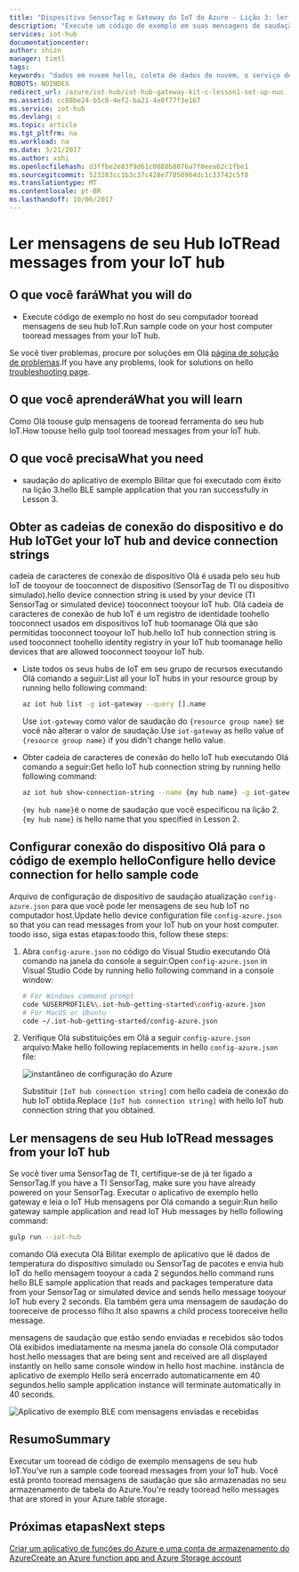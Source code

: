 ```yaml
---
title: "Dispositivo SensorTag e Gateway do IoT do Azure - Lição 3: ler mensagens | Microsoft Docs"
description: "Execute um código de exemplo em suas mensagens de saudação do tooread de computador host do seu hub IoT."
services: iot-hub
documentationcenter: 
author: shizn
manager: timtl
tags: 
keywords: "dados em nuvem hello, coleta de dados de nuvem, o serviço de nuvem iot, iot dados"
ROBOTS: NOINDEX
redirect_url: /azure/iot-hub/iot-hub-gateway-kit-c-lesson1-set-up-nuc
ms.assetid: cc88be24-b5c0-4ef2-ba21-4e8f77f3e167
ms.service: iot-hub
ms.devlang: c
ms.topic: article
ms.tgt_pltfrm: na
ms.workload: na
ms.date: 3/21/2017
ms.author: xshi
ms.openlocfilehash: d3ffbe2e83f9d61c0088b8876a7f0eea62c1fbe1
ms.sourcegitcommit: 523283cc1b3c37c428e77850964dc1c33742c5f0
ms.translationtype: MT
ms.contentlocale: pt-BR
ms.lasthandoff: 10/06/2017
---
```

# <a name="read-messages-from-your-iot-hub"></a><span data-ttu-id="044d3-104">Ler mensagens de seu Hub IoT</span><span class="sxs-lookup"><span data-stu-id="044d3-104">Read messages from your IoT hub</span></span>

## <a name="what-you-will-do"></a><span data-ttu-id="044d3-105">O que você fará</span><span class="sxs-lookup"><span data-stu-id="044d3-105">What you will do</span></span>

- <span data-ttu-id="044d3-106">Execute código de exemplo no host do seu computador tooread mensagens de seu hub IoT.</span><span class="sxs-lookup"><span data-stu-id="044d3-106">Run sample code on your host computer tooread messages from your IoT hub.</span></span>

<span data-ttu-id="044d3-107">Se você tiver problemas, procure por soluções em Olá [página de solução de problemas](iot-hub-gateway-kit-c-troubleshooting.md).</span><span class="sxs-lookup"><span data-stu-id="044d3-107">If you have any problems, look for solutions on hello [troubleshooting page](iot-hub-gateway-kit-c-troubleshooting.md).</span></span>

## <a name="what-you-will-learn"></a><span data-ttu-id="044d3-108">O que você aprenderá</span><span class="sxs-lookup"><span data-stu-id="044d3-108">What you will learn</span></span>

<span data-ttu-id="044d3-109">Como Olá toouse gulp mensagens de tooread ferramenta do seu hub IoT.</span><span class="sxs-lookup"><span data-stu-id="044d3-109">How toouse hello gulp tool tooread messages from your IoT hub.</span></span>

## <a name="what-you-need"></a><span data-ttu-id="044d3-110">O que você precisa</span><span class="sxs-lookup"><span data-stu-id="044d3-110">What you need</span></span>

- <span data-ttu-id="044d3-111">saudação do aplicativo de exemplo Bilitar que foi executado com êxito na lição 3.</span><span class="sxs-lookup"><span data-stu-id="044d3-111">hello BLE sample application that you ran successfully in Lesson 3.</span></span>

## <a name="get-your-iot-hub-and-device-connection-strings"></a><span data-ttu-id="044d3-112">Obter as cadeias de conexão do dispositivo e do Hub IoT</span><span class="sxs-lookup"><span data-stu-id="044d3-112">Get your IoT hub and device connection strings</span></span>

<span data-ttu-id="044d3-113">cadeia de caracteres de conexão de dispositivo Olá é usada pelo seu hub IoT de tooyour de tooconnect de dispositivo (SensorTag de TI ou dispositivo simulado).</span><span class="sxs-lookup"><span data-stu-id="044d3-113">hello device connection string is used by your device (TI SensorTag or simulated device) tooconnect tooyour IoT hub.</span></span> <span data-ttu-id="044d3-114">Olá cadeia de caracteres de conexão de hub IoT é um registro de identidade toohello tooconnect usados em dispositivos IoT hub toomanage Olá que são permitidas tooconnect tooyour IoT hub.</span><span class="sxs-lookup"><span data-stu-id="044d3-114">hello IoT hub connection string is used tooconnect toohello identity registry in your IoT hub toomanage hello devices that are allowed tooconnect tooyour IoT hub.</span></span>

- <span data-ttu-id="044d3-115">Liste todos os seus hubs de IoT em seu grupo de recursos executando Olá comando a seguir:</span><span class="sxs-lookup"><span data-stu-id="044d3-115">List all your IoT hubs in your resource group by running hello following command:</span></span>

   ```bash
   az iot hub list -g iot-gateway --query [].name
   ```

   <span data-ttu-id="044d3-116">Use `iot-gateway` como valor de saudação do `{resource group name}` se você não alterar o valor de saudação.</span><span class="sxs-lookup"><span data-stu-id="044d3-116">Use `iot-gateway` as hello value of `{resource group name}` if you didn't change hello value.</span></span>
- <span data-ttu-id="044d3-117">Obter cadeia de caracteres de conexão do hello IoT hub executando Olá comando a seguir:</span><span class="sxs-lookup"><span data-stu-id="044d3-117">Get hello IoT hub connection string by running hello following command:</span></span>

   ```bash
   az iot hub show-connection-string --name {my hub name} -g iot-gateway
   ```

   <span data-ttu-id="044d3-118">`{my hub name}`é o nome de saudação que você especificou na lição 2.</span><span class="sxs-lookup"><span data-stu-id="044d3-118">`{my hub name}` is hello name that you specified in Lesson 2.</span></span>

## <a name="configure-hello-device-connection-for-hello-sample-code"></a><span data-ttu-id="044d3-119">Configurar conexão do dispositivo Olá para o código de exemplo hello</span><span class="sxs-lookup"><span data-stu-id="044d3-119">Configure hello device connection for hello sample code</span></span>

<span data-ttu-id="044d3-120">Arquivo de configuração de dispositivo de saudação atualização `config-azure.json` para que você pode ler mensagens de seu hub IoT no computador host.</span><span class="sxs-lookup"><span data-stu-id="044d3-120">Update hello device configuration file `config-azure.json` so that you can read messages from your IoT hub on your host computer.</span></span> <span data-ttu-id="044d3-121">toodo isso, siga estas etapas:</span><span class="sxs-lookup"><span data-stu-id="044d3-121">toodo this, follow these steps:</span></span>

1. <span data-ttu-id="044d3-122">Abra `config-azure.json` no código do Visual Studio executando Olá comando na janela do console a seguir:</span><span class="sxs-lookup"><span data-stu-id="044d3-122">Open `config-azure.json` in Visual Studio Code by running hello following command in a console window:</span></span>

   ```bash
   # For Windows command prompt
   code %USERPROFILE%\.iot-hub-getting-started\config-azure.json
   # For MacOS or Ubuntu
   code ~/.iot-hub-getting-started/config-azure.json
   ```

2. <span data-ttu-id="044d3-123">Verifique Olá substituições em Olá a seguir `config-azure.json` arquivo:</span><span class="sxs-lookup"><span data-stu-id="044d3-123">Make hello following replacements in hello `config-azure.json` file:</span></span>

   ![instantâneo de configuração do Azure](media/iot-hub-gateway-kit-lessons/lesson3/config_azure.png)

   <span data-ttu-id="044d3-125">Substituir `[IoT hub connection string]` com hello cadeia de conexão do hub IoT obtida.</span><span class="sxs-lookup"><span data-stu-id="044d3-125">Replace `[IoT hub connection string]` with hello IoT hub connection string that you obtained.</span></span>

## <a name="read-messages-from-your-iot-hub"></a><span data-ttu-id="044d3-126">Ler mensagens de seu Hub IoT</span><span class="sxs-lookup"><span data-stu-id="044d3-126">Read messages from your IoT hub</span></span>

<span data-ttu-id="044d3-127">Se você tiver uma SensorTag de TI, certifique-se de já ter ligado a SensorTag.</span><span class="sxs-lookup"><span data-stu-id="044d3-127">If you have a TI SensorTag, make sure you have already powered on your SensorTag.</span></span> <span data-ttu-id="044d3-128">Executar o aplicativo de exemplo hello gateway e leia o IoT Hub mensagens por Olá comando a seguir:</span><span class="sxs-lookup"><span data-stu-id="044d3-128">Run hello gateway sample application and read IoT Hub messages by hello following command:</span></span>

```bash
gulp run --iot-hub
```

<span data-ttu-id="044d3-129">comando Olá executa Olá Bilitar exemplo de aplicativo que lê dados de temperatura do dispositivo simulado ou SensorTag de pacotes e envia hub IoT do hello mensagem tooyour a cada 2 segundos.</span><span class="sxs-lookup"><span data-stu-id="044d3-129">hello command runs hello BLE sample application that reads and packages temperature data from your SensorTag or simulated device and sends hello message tooyour IoT hub every 2 seconds.</span></span> <span data-ttu-id="044d3-130">Ela também gera uma mensagem de saudação do tooreceive de processo filho.</span><span class="sxs-lookup"><span data-stu-id="044d3-130">It also spawns a child process tooreceive hello message.</span></span>

<span data-ttu-id="044d3-131">mensagens de saudação que estão sendo enviadas e recebidos são todos Olá exibidos imediatamente na mesma janela do console Olá computador host.</span><span class="sxs-lookup"><span data-stu-id="044d3-131">hello messages that are being sent and received are all displayed instantly on hello same console window in hello host machine.</span></span> <span data-ttu-id="044d3-132">instância de aplicativo de exemplo Hello será encerrado automaticamente em 40 segundos.</span><span class="sxs-lookup"><span data-stu-id="044d3-132">hello sample application instance will terminate automatically in 40 seconds.</span></span>

![Aplicativo de exemplo BLE com mensagens enviadas e recebidas](media/iot-hub-gateway-kit-lessons/lesson3/gulp_run_read_hub.png)

## <a name="summary"></a><span data-ttu-id="044d3-134">Resumo</span><span class="sxs-lookup"><span data-stu-id="044d3-134">Summary</span></span>

<span data-ttu-id="044d3-135">Executar um tooread de código de exemplo mensagens de seu hub IoT.</span><span class="sxs-lookup"><span data-stu-id="044d3-135">You've run a sample code tooread messages from your IoT hub.</span></span> <span data-ttu-id="044d3-136">Você está pronto tooread mensagens de saudação que são armazenadas no seu armazenamento de tabela do Azure.</span><span class="sxs-lookup"><span data-stu-id="044d3-136">You're ready tooread hello messages that are stored in your Azure table storage.</span></span>

## <a name="next-steps"></a><span data-ttu-id="044d3-137">Próximas etapas</span><span class="sxs-lookup"><span data-stu-id="044d3-137">Next steps</span></span>
[<span data-ttu-id="044d3-138">Criar um aplicativo de funções do Azure e uma conta de armazenamento do Azure</span><span class="sxs-lookup"><span data-stu-id="044d3-138">Create an Azure function app and Azure Storage account</span></span>](iot-hub-gateway-kit-c-lesson4-deploy-resource-manager-template.md)



